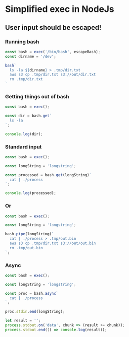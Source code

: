 # Simplified exec in NodeJs

## User input should be escaped!

### Running bash

```JavaScript
const bash = exec('/bin/bash', escapeBash);
const dirname = '/dev';

bash`
  ls -la ${dirname} > .tmp/dir.txt
  aws s3 cp .tmp/dir.txt s3://out/dir.txt
  rm .tmp/dir.txt
`
```

### Getting things out of bash

```JavaScript
const bash = exec();

const dir = bash.get`
  ls -la
`;

console.log(dir);
```

### Standard input

```JavaScript
const bash = exec();

const longString = 'longstring';

const processed = bash.get(longString)`
  cat | ./process
`;

console.log(processed);
```

### Or

```JavaScript
const bash = exec();

const longString = 'longstring';

bash.pipe(longString)`
  cat | ./process > .tmp/out.bin
  aws s3 cp .tmp/dir.txt s3://out/out.bin
  rm .tmp/out.bin
`;
```

### Async

```JavaScript
const bash = exec();

const longString = 'longstring';

const proc = bash.async`
  cat | ./process
`;

proc.stdin.end(longString);

let result = '';
process.stdout.on('data', chunk => (result += chunk));
process.stdout.end(() => console.log(result));
```

